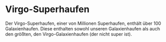 # Virgo-Superhaufen

Der Virgo-Superhaufen, einer von Millionen Superhaufen, enthält über 100
Galaxienhaufen. Diese enthalten sowohl unseren Galaxienhaufen als auch den
größten, den Virgo-Galaxienhaufen (der nicht super ist).
